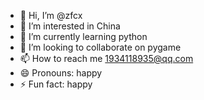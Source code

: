- 👋 Hi, I’m @zfcx
- 👀 I’m interested in China
- 🌱 I’m currently learning python
- 💞️ I’m looking to collaborate on pygame
- 📫 How to reach me 1934118935@qq.com
- 😄 Pronouns: happy
- ⚡ Fun fact: happy

<!---
zfcx/zfcx is a ✨ special ✨ repository because its `README.md` (this file) appears on your GitHub profile.
You can click the Preview link to take a look at your changes.
--->
